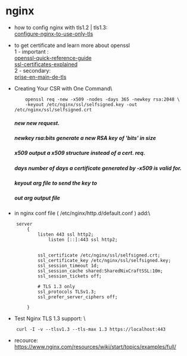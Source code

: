 # nginx

- how to config nginx with tls1.2 | tls1.3: \
	[configure-nginx-to-use-only-tls](https://www.cyberciti.biz/faq/configure-nginx-to-use-only-tls-1-2-and-1-3/)
- to get certificate and learn more about openssl \
	1 - important : \
	[openssl-quick-reference-guide](https://www.digicert.com/kb/ssl-support/openssl-quick-reference-guide.htm#:~:text=OpenSSL%20is%20an%20open%2Dsource,certificate%2C%20and%20identify%20certificate%20information) \
	[ssl-certificates-explained](http://www.steves-internet-guide.com/ssl-certificates-explained/) \
	2 - secondary: \
	[prise-en-main-de-tls](https://connect.ed-diamond.com/GNU-Linux-Magazine/glmf-226/prise-en-main-de-tls-1.3-avec-openssl-1.1.1) 
- Creating Your CSR with One Command\
	```
		openssl req -new -x509 -nodes -days 365 -newkey rsa:2048 \
		-keyout /etc/nginx/ssl/selfsigned.key -out /etc/nginx/ssl/selfsigned.crt
	```
	##### new           new request.
	##### newkey rsa:bits generate a new RSA key of 'bits' in size 
	##### x509          output a x509 structure instead of a cert. req.
	##### days          number of days a certificate generated by -x509 is valid for.
	##### keyout arg    file to send the key to
	##### out arg       output file


- in nginx conf file ( /etc/nginx/http.d/default.conf ) add:\

```
	server
		{
			listen 443 ssl http2;
    			listen [::]:443 ssl http2;
	
	
			ssl_certificate /etc/nginx/ssl/selfsigned.crt;
			ssl_certificate_key /etc/nginx/ssl/selfsigned.key;
			ssl_session_timeout 1d;
			ssl_session_cache shared:SharedNixCraftSSL:10m; 
			ssl_session_tickets off;
	
			# TLS 1.3 only
			ssl_protocols TLSv1.3;
			ssl_prefer_server_ciphers off;

		}
```

- Test Nginx TLS 1.3 support: \
```
	curl -I -v --tlsv1.3 --tls-max 1.3 https://localhost:443 
```

- recource: \
https://www.nginx.com/resources/wiki/start/topics/examples/full/
